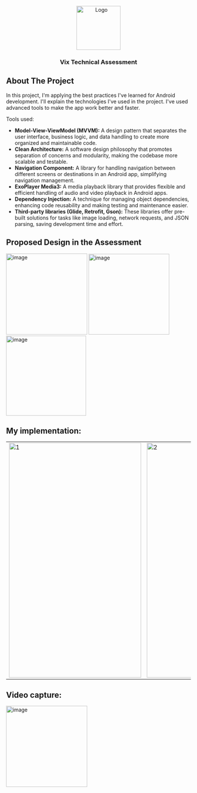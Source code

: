 <!-- Improved compatibility of back to top link: See: https://github.com/othneildrew/Best-README-Template/pull/73 -->
<a name="readme-top"></a>

<div align="center">
  <a href="https://github.com/othneildrew/Best-README-Template">
    <img src="https://upload.wikimedia.org/wikipedia/commons/b/b7/VixLogoOf2022.png" alt="Logo" width="120">
  </a>

  <h3 align="center">Vix Technical Assessment</h3>

</div>


## About The Project


In this project, I'm applying the best practices I've learned for Android development. I'll explain the technologies I've used in the project. I've used advanced tools to make the app work better and faster.

Tools used:

* <b>Model-View-ViewModel (MVVM):</b> A design pattern that separates the user interface, business logic, and data handling to create more organized and maintainable code.
* <b>Clean Architecture:</b> A software design philosophy that promotes separation of concerns and modularity, making the codebase more scalable and testable.
* <b>Navigation Component:</b> A library for handling navigation between different screens or destinations in an Android app, simplifying navigation management.
* <b>ExoPlayer Media3:</b> A media playback library that provides flexible and efficient handling of audio and video playback in Android apps.
* <b>Dependency Injection:</b> A technique for managing object dependencies, enhancing code reusability and making testing and maintenance easier.
* <b>Third-party libraries (Glide, Retrofit, Gson):</b> These libraries offer pre-built solutions for tasks like image loading, network requests, and JSON parsing, saving development time and effort.


## Proposed Design in the Assessment
<img width="221" alt="image" src="https://github.com/oswaldo89/vix_test/assets/5890993/574cc351-05ba-45da-adac-be5883bb364a">
<img width="220" alt="image" src="https://github.com/oswaldo89/vix_test/assets/5890993/ac69707f-41e8-4635-80be-64bea203c928">
<img width="218" alt="image" src="https://github.com/oswaldo89/vix_test/assets/5890993/f407c2c4-adcf-4204-84ad-fa9b831cd2b3">


## My implementation:
<table>
  <tr>
    <td>
      <img src="https://github-production-user-asset-6210df.s3.amazonaws.com/5890993/258028441-ecd93204-e0f0-4d85-8cc6-82c3d4b71d39.png"  alt="1" width = 360px height = 640px >
    </td>
    <td>
      <img src="https://github-production-user-asset-6210df.s3.amazonaws.com/5890993/258028838-e6ae4507-28e4-4a6e-85cc-331c51702954.png" alt="2" width = 360px height = 640px>
    </td>
    <td>
      <img src="https://github-production-user-asset-6210df.s3.amazonaws.com/5890993/258029016-7e93fb8b-64d5-40ae-8560-21db3675e7a8.png" alt="2" width = 360px height = 640px>
    </td>
   </tr>
  </tr>
</table>

## Video capture:
<img width="221" alt="image" src="https://github.com/oswaldo89/vix_test/assets/5890993/86d04df2-d5e7-4e38-9839-384915867c20">


